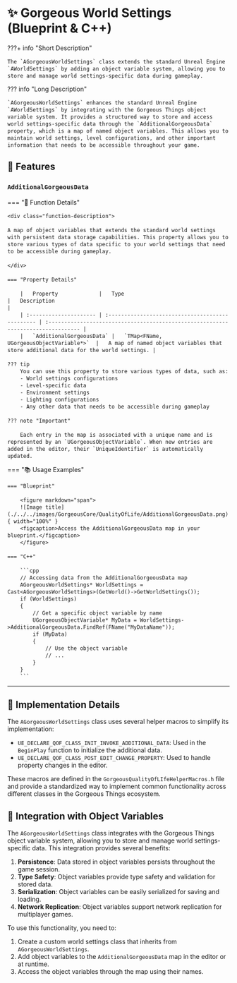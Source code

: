 # ✨ Gorgeous World Settings (Blueprint & C++)

???+ info "Short Description"

    The `AGorgeousWorldSettings` class extends the standard Unreal Engine `AWorldSettings` by adding an object variable system, allowing you to store and manage world settings-specific data during gameplay.

??? info "Long Description"

    `AGorgeousWorldSettings` enhances the standard Unreal Engine `AWorldSettings` by integrating with the Gorgeous Things object variable system. It provides a structured way to store and access world settings-specific data through the `AdditionalGorgeousData` property, which is a map of named object variables. This allows you to maintain world settings, level configurations, and other important information that needs to be accessible throughout your game.

## 🚀 Features

### `AdditionalGorgeousData`
=== "📝 Function Details"

    <div class="function-description">

    A map of object variables that extends the standard world settings with persistent data storage capabilities. This property allows you to store various types of data specific to your world settings that need to be accessible during gameplay.

    </div>

    === "Property Details"

        |   Property             |   Type                                           |   Description                                                                     |
        | :--------------------- | :----------------------------------------------- | :-------------------------------------------------------------------------------- |
        |   `AdditionalGorgeousData` |   `TMap<FName, UGorgeousObjectVariable*>`  |   A map of named object variables that store additional data for the world settings. |

    ??? tip
        You can use this property to store various types of data, such as:
        - World settings configurations
        - Level-specific data
        - Environment settings
        - Lighting configurations
        - Any other data that needs to be accessible during gameplay

    ??? note "Important"

        Each entry in the map is associated with a unique name and is represented by an `UGorgeousObjectVariable`. When new entries are added in the editor, their `UniqueIdentifier` is automatically updated.

=== "📚 Usage Examples"

    === "Blueprint"

        <figure markdown="span">
        ![Image title](./../../images/GorgeousCore/QualityOfLife/AdditionalGorgeousData.png){ width="100%" }
        <figcaption>Access the AdditionalGorgeousData map in your blueprint.</figcaption>
        </figure>

    === "C++"

        ```cpp
        // Accessing data from the AdditionalGorgeousData map
        AGorgeousWorldSettings* WorldSettings = Cast<AGorgeousWorldSettings>(GetWorld()->GetWorldSettings());
        if (WorldSettings)
        {
            // Get a specific object variable by name
            UGorgeousObjectVariable* MyData = WorldSettings->AdditionalGorgeousData.FindRef(FName("MyDataName"));
            if (MyData)
            {
                // Use the object variable
                // ...
            }
        }
        ```

---

## 🔧 Implementation Details

The `AGorgeousWorldSettings` class uses several helper macros to simplify its implementation:

- `UE_DECLARE_QOF_CLASS_INIT_INVOKE_ADDITIONAL_DATA`: Used in the `BeginPlay` function to initialize the additional data.
- `UE_DECLARE_QOF_CLASS_POST_EDIT_CHANGE_PROPERTY`: Used to handle property changes in the editor.

These macros are defined in the `GorgeousQualityOfLIfeHelperMacros.h` file and provide a standardized way to implement common functionality across different classes in the Gorgeous Things ecosystem.

## 🔄 Integration with Object Variables

The `AGorgeousWorldSettings` class integrates with the Gorgeous Things object variable system, allowing you to store and manage world settings-specific data. This integration provides several benefits:

1. **Persistence**: Data stored in object variables persists throughout the game session.
2. **Type Safety**: Object variables provide type safety and validation for stored data.
3. **Serialization**: Object variables can be easily serialized for saving and loading.
4. **Network Replication**: Object variables support network replication for multiplayer games.

To use this functionality, you need to:

1. Create a custom world settings class that inherits from `AGorgeousWorldSettings`.
2. Add object variables to the `AdditionalGorgeousData` map in the editor or at runtime.
3. Access the object variables through the map using their names.

<style>
.function-description {
    margin-top: 0.5em;
    font-style: italic;
    color: #555;
}
</style>
